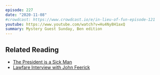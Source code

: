 ```yaml
---
episode: 227
date: "2020-11-08"
#crowdcast: https://www.crowdcast.io/e/in-lieu-of-fun-episode-121
youtube: https://www.youtube.com/watch?v=Hu4Ny8H1axQ
summary: Mystery Guest Sunday, Ben edition
---
```


## Related Reading

- [The President is a Sick Man](https://www.chicagoreviewpress.com/president-is-a-sick-man--the-products-9781613744567.php)
- [Lawfare Interview with John Feerick](https://www.lawfareblog.com/lawfare-podcast-real-live-framer-constitution)
